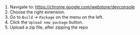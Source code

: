 1. Navigate to: https://chrome.google.com/webstore/devconsole
1. Choose the right extension.
1. Go to `Build` -> `Package` on the menu on the left.
1. Click the `Upload new package` button.
1. Upload a zip file, after zipping the repo
